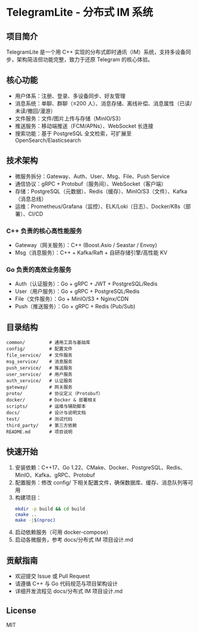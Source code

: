 # TelegramLite - 分布式 IM 系统

## 项目简介

TelegramLite 是一个用 C++ 实现的分布式即时通讯（IM）系统，支持多设备同步，架构简洁但功能完整，致力于还原 Telegram 的核心体验。

## 核心功能

- 用户体系：注册、登录、多设备同步、好友管理
- 消息系统：单聊、群聊（≤200 人）、消息存储、离线补偿、消息属性（已读/未读/撤回/漫游）
- 文件服务：文件/图片上传与存储（MinIO/S3）
- 推送服务：移动端推送（FCM/APNs）、WebSocket 长连接
- 搜索功能：基于 PostgreSQL 全文检索，可扩展至 OpenSearch/Elasticsearch

## 技术架构

- 微服务拆分：Gateway、Auth、User、Msg、File、Push Service
- 通信协议：gRPC + Protobuf（服务间）、WebSocket（客户端）
- 存储：PostgreSQL（元数据）、Redis（缓存）、MinIO/S3（文件）、Kafka（消息总线）
- 运维：Prometheus/Grafana（监控）、ELK/Loki（日志）、Docker/K8s（部署）、CI/CD


### C++ 负责的核心高性能服务
- Gateway（网关服务）：C++ (Boost.Asio / Seastar / Envoy)
- Msg（消息服务）：C++ + Kafka/Raft + 自研存储引擎/高性能 KV

### Go 负责的高效业务服务
- Auth（认证服务）：Go + gRPC + JWT + PostgreSQL/Redis
- User（用户服务）：Go + gRPC + PostgreSQL/Redis
- File（文件服务）：Go + MinIO/S3 + Nginx/CDN
- Push（推送服务）：Go + gRPC + Redis (Pub/Sub)

## 目录结构

```
common/         # 通用工具与基础库
config/         # 配置文件
file_service/   # 文件服务
msg_service/    # 消息服务
push_service/   # 推送服务
user_service/   # 用户服务
auth_service/   # 认证服务
gateway/        # 网关服务
proto/          # 协议定义（Protobuf）
docker/         # Docker & 部署相关
scripts/        # 运维与辅助脚本
docs/           # 设计与说明文档
test/           # 测试代码
third_party/    # 第三方依赖
README.md       # 项目说明
```

## 快速开始

1. 安装依赖：C++17、Go 1.22、CMake、Docker、PostgreSQL、Redis、MinIO、Kafka、gRPC、Protobuf
2. 配置服务：修改 config/ 下相关配置文件，确保数据库、缓存、消息队列等可用
3. 构建项目：
   ```sh
   mkdir -p build && cd build
   cmake ..
   make -j$(nproc)
   ```
4. 启动依赖服务（可用 docker-compose）
5. 启动各微服务，参考 docs/分布式 IM 项目设计.md

## 贡献指南

- 欢迎提交 Issue 或 Pull Request
- 请遵循 C++ 与 Go 代码规范与项目架构设计
- 详细开发流程见 docs/分布式 IM 项目设计.md

## License

MIT
